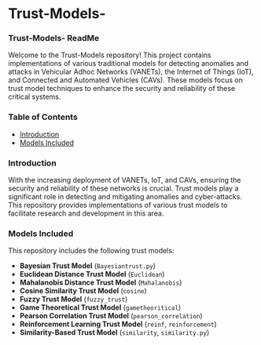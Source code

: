 # Trust-Models-
### Trust-Models- ReadMe

Welcome to the Trust-Models repository! This project contains implementations of various traditional models for detecting anomalies and attacks in Vehicular Adhoc Networks (VANETs), the Internet of Things (IoT), and Connected and Automated Vehicles (CAVs). These models focus on trust model techniques to enhance the security and reliability of these critical systems.

### Table of Contents
- [Introduction](#introduction)
- [Models Included](#models-included)
  

### Introduction
With the increasing deployment of VANETs, IoT, and CAVs, ensuring the security and reliability of these networks is crucial. Trust models play a significant role in detecting and mitigating anomalies and cyber-attacks. This repository provides implementations of various trust models to facilitate research and development in this area.

### Models Included
This repository includes the following trust models:

- **Bayesian Trust Model** (`Bayesiantrust.py`)
- **Euclidean Distance Trust Model** (`Euclidean`)
- **Mahalanobis Distance Trust Model** (`Mahalanobis`)
- **Cosine Similarity Trust Model** (`cosine`)
- **Fuzzy Trust Model** (`fuzzy_trust`)
- **Game Theoretical Trust Model** (`gametheoritical`)
- **Pearson Correlation Trust Model** (`pearson_correlation`)
- **Reinforcement Learning Trust Model** (`reinf`, `reinforcement`)
- **Similarity-Based Trust Model** (`similarity`, `similarity.py`)



